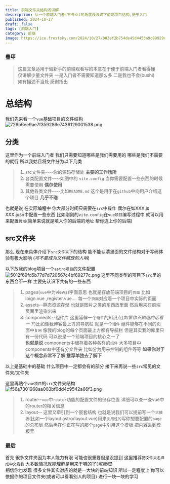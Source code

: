 ```yaml
---
title: 前端文件夹结构浅讲解
description: 从一个前端入门者(不专业)的角度浅浅讲下前端项目结构,便于入门
published: 2024-10-27
draft: false
tags: [前端入门]
category: 前端
image: https://ice.frostsky.com/2024/10/27/083ef2b754de45d4453a9c89929dbbc3.jpeg
---
```

### 叠甲
> 这篇文章适用于偏新手的前端观看写的本意在于便于前端入门者看得懂  
> 仅讲解少量文件夹 一是入门者不需要知道那么多 二是我也不会(bushi)   
> 如有描述不当处 感谢指出
# 总结构
我们先来看一个`vue`基础项目的文件结构
![726b6ee9ae7f359286e7436129001538.png](https://ice.frostsky.com/2024/10/27/726b6ee9ae7f359286e7436129001538.png)
## 分类
这里作为一个前端入门者 我们只需要知道哪些是我们需要用的 哪些是我们不需要的就行
所以我姑且将文件分为以下几类
> 1. src文件夹----你的源码存储处 **主要的工作场所**
> 2. 各类配置文件----如图中的 `vite.config` 当你需要配置一些东西的时候需要使用 **偶尔使用**
> 3. 其他各类文件----比如`README.md` 这个是用于在`github`中向用户介绍这个项目 **几乎不碰**

也就是说 在实际编程中 你大部分时间只需要在`src`中操作 偶尔在如XXX.js XXX.josn中配置一些东西 比如刚刚的`vite.config`在`vue项目`编写过程中 就可以用来配置`跨域`(简单来说就是填入你的后端的地址 帮你连上你的后端)
## src文件夹
那么 现在来具体介绍下`src文件夹`下的结构 能不能认清里面的文件结构对于写码体验有极大影响 (*可不要成为文件瞎放的人呐*)

以下放我的blog项目一个`astro项目`的文件配置
![5012f69fd5b77d7d720567c4bf69277c.png](https://ice.frostsky.com/2024/10/27/5012f69fd5b77d7d720567c4bf69277c.png)
这里不同类型的项目下`src`里的东西会不一样 主要先认识下共有的一些东西
>1. pages(`vue`中为views)字面意思 也就是存放前端项目的`页面` 比如 loign.vue ,register.vue.... 每一个`页面`对应着一个项目中实际的页面
>2. assets--静态资源存储 也就是图片之类的东西放里面 然后用来在前端页面里渲染出来
>3. components--组件库 这里延伸一个`组件`的知识点(*如果你不知道的话看一下*)比如像我博客最上方的导航栏 就是一个`组件` 组件能够在不同的页面中`复用` 像我的blog的每个页面最上方都有导航栏 但是其实我的库里只有一份代码 可以说是一个前端项目的核心之一了  
**也就是说** components中储存着各种各样的`组件` 大多项目中components中还有分文件夹 比如分为用来控制的组件等等 **如果你对于这个概念非常不了解 推荐单独去了解下**

以上是基础中的基础 什么项目中一定都会有的部分 接下来再说一些`src`常见的文件夹/文件夹

这里再贴个`vue项目`的`src`文件夹结构![f56e7301968aa003bf0dd4c9542a66f3.png](https://ice.frostsky.com/2024/10/27/f56e7301968aa003bf0dd4c9542a66f3.png)
>1. router--`vue`中`router`功能的配置文件的储存位置 详细可以查一查vue中的router的相关信息
>2. layout-- 这里又牵引到一个嵌套结构 也就是说我们可以提前写一个`大模板`(比如一个layout.astro/layout.vue)用来`复用性的`写你想要配置的`page`的总布局 然后再在你正在写的那个`page`中引用这个模板 把内容丢到模板里

### 最后
首先 很多文件夹因为本人能力有限 可能也很重要但是没提到 这里推荐`把文件夹名译成中文看看` 大多数情况就能理解是用来干嘛的了(*可能吧*)  
相信你也发现 很多文件其实对应的就是一大块的前端知识 所以一定程度上 你可以依据你的项目文件夹(或者可以看看别人的项目) 进行一块一块的学习